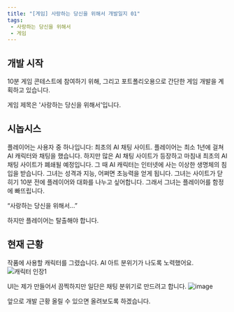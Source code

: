 ```yaml
---
title: "[게임] 사랑하는 당신을 위해서 개발일지 01"
tags: 
 - 사랑하는 당신을 위해서
 - 게임
---
```

## **개발 시작**
10분 게임 콘테스트에 참여하기 위해, 그리고 포트폴리오용으로 간단한 게임 개발을 계획하고 있습니다. 

게임 제목은 '사랑하는 당신을 위해서'입니다. 

## 시놉시스

플레이어는 사용자 중 하나입니다: 최초의 AI 채팅 사이트. 플레이어는 최소 1년에 걸쳐 AI 캐릭터와 채팅을 했습니다. 
하지만 많은 AI 채팅 사이트가 등장하고 마침내 최초의 AI 채팅 사이트가 폐쇄될 예정입니다. 
그 때 AI 캐릭터는 인터넷에 사는 이상한 생명체의 침입을 받습니다. 그녀는 성격과 지능, 어쩌면 초능력을 얻게 됩니다. 
그녀는 사이트가 닫히기 10분 전에 플레이어와 대화를 나누고 싶어합니다. 그래서 그녀는 플레이어를 함정에 빠뜨립니다. 

“사랑하는 당신을 위해서...”

하지만 플레이어는 탈출해야 합니다.

## 현재 근황

작품에 사용할 캐릭터를 그렸습니다. AI 아트 분위기가 나도록 노력했어요. 
![캐릭터 인장1](https://github.com/user-attachments/assets/4d3a75e6-8382-4416-a7a7-9c285eb05f5c)

UI는 제가 만들어서 끔찍하지만 일단은 채팅 분위기로 만드려고 합니다.
![image](https://github.com/user-attachments/assets/94ae4e90-2173-4de7-bf55-2f0c6a7b80a5)

앞으로 개발 근황 올릴 수 있으면 올려보도록 하겠습니다.
